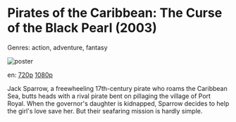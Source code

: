 # Pirates of the Caribbean: The Curse of the Black Pearl (2003)

Genres: action, adventure, fantasy

![poster](http://image.tmdb.org/t/p/w500/tkt9xR1kNX5R9rCebASKck44si2.jpg)

en:
  [720p](magnet:?xt=urn:btih:031FE2BF7D426019DB128A7EE3E52C35B4634409&tr=udp://glotorrents.pw:6969/announce&tr=udp://tracker.opentrackr.org:1337/announce&tr=udp://torrent.gresille.org:80/announce&tr=udp://tracker.openbittorrent.com:80&tr=udp://tracker.coppersurfer.tk:6969&tr=udp://tracker.leechers-paradise.org:6969&tr=udp://p4p.arenabg.ch:1337&tr=udp://tracker.internetwarriors.net:1337)
  [1080p](magnet:?xt=urn:btih:9BD2A8E0910EBF04594F0781D85C64AB9B6878CE&tr=udp://glotorrents.pw:6969/announce&tr=udp://tracker.opentrackr.org:1337/announce&tr=udp://torrent.gresille.org:80/announce&tr=udp://tracker.openbittorrent.com:80&tr=udp://tracker.coppersurfer.tk:6969&tr=udp://tracker.leechers-paradise.org:6969&tr=udp://p4p.arenabg.ch:1337&tr=udp://tracker.internetwarriors.net:1337)
  


Jack Sparrow, a freewheeling 17th-century pirate who roams the Caribbean Sea, butts heads with a rival pirate bent on pillaging the village of Port Royal. When the governor's daughter is kidnapped, Sparrow decides to help the girl's love save her. But their seafaring mission is hardly simple.
